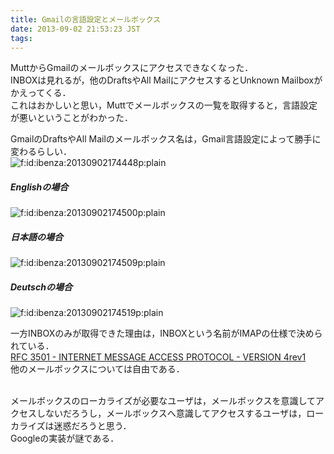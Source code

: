 ```yaml
---
title: Gmailの言語設定とメールボックス
date: 2013-09-02 21:53:23 JST
tags: 
---
```


MuttからGmailのメールボックスにアクセスできなくなった．<br />
INBOXは見れるが，他のDraftsやAll MailにアクセスするとUnknown Mailboxがかえってくる．<br />
これはおかしいと思い，Muttでメールボックスの一覧を取得すると，言語設定が悪いということがわかった．

GmailのDraftsやAll Mailのメールボックス名は，Gmail言語設定によって勝手に変わるらしい．<br /><span itemscope itemtype="http://schema.org/Photograph"><img src="//cdn-ak.f.st-hatena.com/images/fotolife/i/ibenza/20130902/20130902174448.png" alt="f:id:ibenza:20130902174448p:plain" title="f:id:ibenza:20130902174448p:plain" class="hatena-fotolife" itemprop="image"></span>

##### Englishの場合

<span itemscope itemtype="http://schema.org/Photograph"><img src="//cdn-ak.f.st-hatena.com/images/fotolife/i/ibenza/20130902/20130902174500.png" alt="f:id:ibenza:20130902174500p:plain" title="f:id:ibenza:20130902174500p:plain" class="hatena-fotolife" itemprop="image"></span>

##### 日本語の場合

<span itemscope itemtype="http://schema.org/Photograph"><img src="//cdn-ak.f.st-hatena.com/images/fotolife/i/ibenza/20130902/20130902174509.png" alt="f:id:ibenza:20130902174509p:plain" title="f:id:ibenza:20130902174509p:plain" class="hatena-fotolife" itemprop="image"></span>

##### Deutschの場合

<span itemscope itemtype="http://schema.org/Photograph"><img src="//cdn-ak.f.st-hatena.com/images/fotolife/i/ibenza/20130902/20130902174519.png" alt="f:id:ibenza:20130902174519p:plain" title="f:id:ibenza:20130902174519p:plain" class="hatena-fotolife" itemprop="image"></span>

一方INBOXのみが取得できた理由は，INBOXという名前がIMAPの仕様で決められている．<br />[RFC 3501 - INTERNET MESSAGE ACCESS PROTOCOL - VERSION 4rev1](http://tools.ietf.org/html/rfc3501)<br />
他のメールボックスについては自由である．

<br />メールボックスのローカライズが必要なユーザは，メールボックスを意識してアクセスしないだろうし，メールボックスへ意識してアクセスするユーザは，ローカライズは迷惑だろうと思う．<br />Googleの実装が謎である．

